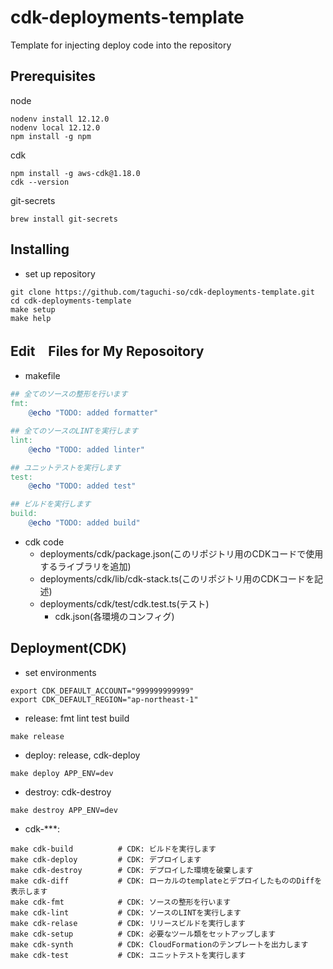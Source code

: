 # cdk-deployments-template

Template for injecting deploy code into the repository

## Prerequisites

node

```shell
nodenv install 12.12.0
nodenv local 12.12.0
npm install -g npm
```

cdk

```shell
npm install -g aws-cdk@1.18.0
cdk --version
```

git-secrets

```shell
brew install git-secrets
```

## Installing

- set up repository

```shell
git clone https://github.com/taguchi-so/cdk-deployments-template.git
cd cdk-deployments-template
make setup
make help
```

## Edit　Files for My Reposoitory

- makefile

```Makefile
## 全てのソースの整形を行います
fmt:
	@echo "TODO: added formatter"

## 全てのソースのLINTを実行します
lint:
	@echo "TODO: added linter"

## ユニットテストを実行します
test:
	@echo "TODO: added test"

## ビルドを実行します
build:
	@echo "TODO: added build"
```

- cdk code
  - deployments/cdk/package.json(このリポジトリ用のCDKコードで使用するライブラリを追加)
  - deployments/cdk/lib/cdk-stack.ts(このリポジトリ用のCDKコードを記述)
  - deployments/cdk/test/cdk.test.ts(テスト)
	- cdk.json(各環境のコンフィグ)

## Deployment(CDK)

- set environments

```shell
export CDK_DEFAULT_ACCOUNT="999999999999"
export CDK_DEFAULT_REGION="ap-northeast-1"
```

- release: fmt lint test build

```shell
make release
```

- deploy: release, cdk-deploy

```shell
make deploy APP_ENV=dev
```

- destroy: cdk-destroy

```shell
make destroy APP_ENV=dev
```

- cdk-***:

```shell
make cdk-build          # CDK: ビルドを実行します
make cdk-deploy         # CDK: デプロイします
make cdk-destroy        # CDK: デプロイした環境を破棄します
make cdk-diff           # CDK: ローカルのtemplateとデプロイしたもののDiffを表示します
make cdk-fmt            # CDK: ソースの整形を行います
make cdk-lint           # CDK: ソースのLINTを実行します
make cdk-relase         # CDK: リリースビルドを実行します
make cdk-setup          # CDK: 必要なツール類をセットアップします
make cdk-synth          # CDK: CloudFormationのテンプレートを出力します
make cdk-test           # CDK: ユニットテストを実行します
```
